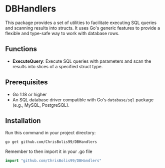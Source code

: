 # DBHandlers

This package provides a set of utilities to facilitate executing SQL queries and scanning results into structs. It uses Go's generic features to provide a flexible and type-safe way to work with database rows.

## Functions

- **ExecuteQuery**: Execute SQL queries with parameters and scan the results into slices of a specified struct type.

## Prerequisites

- Go 1.18 or higher
- An SQL database driver compatible with Go's `database/sql` package (e.g., MySQL, PostgreSQL).

## Installation

Run this command in your project directory:

```sh
go get github.com/ChrisBolis99/DBHandlers
```

Remember to then import it in your .go file

```go
import "github.com/ChrisBolis99/DBHandlers"

